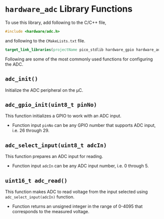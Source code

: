 # `hardware_adc` Library Functions
To use this library, add following to the C/C++ file,
```c++
#include <hardware/adc.h>
```
and following to the `CMakeLists.txt` file.
```cmake
target_link_libraries(projectName pico_stdlib hardware_gpio hardware_adc)
```

Following are some of the most commonly used functions for configuring the ADC.

## `adc_init()`
Initialize the ADC peripheral on the &mu;C.

## `adc_gpio_init(uint8_t pinNo)`
This function initializes a GPIO to work with an ADC input. 
- Function input `pinNo` can be any GPIO number that supports ADC input, i.e. 26 through 29.

## `adc_select_input(uint8_t adcIn)`
This function prepares an ADC input for reading.
- Function input `adcIn` can be any ADC input number, i.e. 0 through 5.

## `uint16_t adc_read()`
This function makes ADC to read voltage from the input selected using `adc_select_input(adcIn)` function.
- Function returns an unsigned integer in the range of 0-4095 that corresponds to the measured voltage.